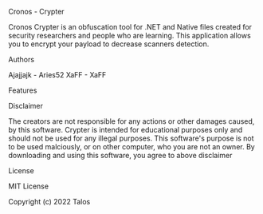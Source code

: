 Cronos - Crypter

Cronos Crypter is an obfuscation tool for .NET and Native files created for security researchers and people who are learning.
This application allows you to encrypt your payload to decrease scanners detection.

Authors

Ajajjajk - Aries52
XaFF - XaFF

Features



Disclaimer

The creators are not responsible for any actions or other damages caused, by this software.
Crypter is intended for educational purposes only and should not be used for any illegal purposes.
This software's purpose is not to be used malciously, or on other computer, who you are not an owner.
By downloading and using this software, you agree to above disclaimer 

License

MIT License

Copyright (c) 2022 Talos
